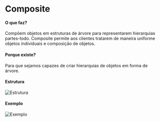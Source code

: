 # Composite

#### O que faz?

Compõem objetos em estruturas de árvore para representarem hierarquias
partes-todo. Composite permite aos clientes tratarem de maneira uniforme
objetos individuais e composição de objetos.

#### Porque existe?

Para que sejamos capazes de criar hierarquias de objetos em forma de
árvore.

#### Estrutura

![Estrutura](https://i.ibb.co/DCbnNVj/estrutura-composite.png)

#### Exemplo

![Exemplo](https://i.ibb.co/DQNxPwq/exemplo-composite.png)